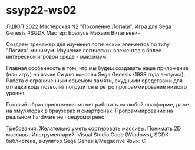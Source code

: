 # ssyp22-ws02
ЛШЮП 2022 Мастерская N2 "Поколение Логики". Игра для Sega Genesis #SGDK
Мастер: Братусь Михаил Витальевич

Создаем тренажер для изучения логических элементов по типу "Логика" минимум.
Изучение логических элементов в более интересной игровой среде - максимум.

Главная особенность в том, что мы будем создавать наше приложение (или игру) на языке Си для консоли Sega Genesis (1988 года выпуска). Работа с ограниченным объемом памяти, скудными средствами для отладки кода позволит погрузится в ретро программирование низкого уровня.

Готовый образ приложения может работать на любой платформе, даже на эмуляторах в браузерах и смартфонах. Программирование на реальном hardware не предусмотрено.

Требования: Желательно уметь сортировать массивы. Понимать 2D массивы.
Инструментарий: Visual Studio Code (Windows), SGDK библиотека, эмулятор Sega Genesis/Megadrive
Язык: С
